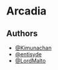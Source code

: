 
# Arcadia

## Authors

- [@Kimunachan](https://www.github.com/Kimunachan)
- [@entisyde](https://www.github.com/entisyde)
- [@LordMalto](https://www.github.com/LordMalto)
